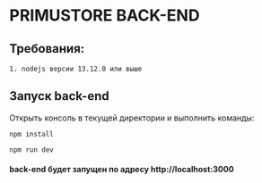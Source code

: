 # PRIMUSTORE BACK-END

## Требования:
    1. nodejs версии 13.12.0 или выше

## Запуск back-end

Открыть консоль в текущей директории и выполнить команды:
```
npm install
```
```
npm run dev
```

#### back-end будет запущен по адресу http://localhost:3000